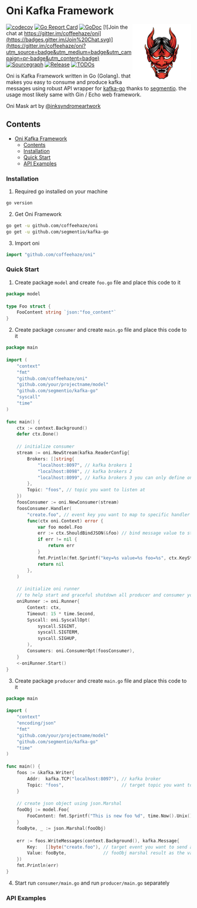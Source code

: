 # Oni Kafka Framework

<img align="right" width="159px" src="https://raw.githubusercontent.com/coffeehaze/asset/main/oni.png">

[![codecov](https://codecov.io/gh/coffeehaze/oni/branch/master/graph/badge.svg)](https://codecov.io/gh/coffeehaze/oni)
[![Go Report Card](https://goreportcard.com/badge/github.com/coffeehaze/oni)](https://goreportcard.com/report/github.com/coffeehaze/oni)
[![GoDoc](https://pkg.go.dev/badge/github.com/coffeehaze/oni?status.svg)](https://pkg.go.dev/github.com/coffeehaze/oni?tab=doc)
[![Join the chat at https://gitter.im/coffeehaze/oni](https://badges.gitter.im/Join%20Chat.svg)](https://gitter.im/coffeehaze/oni?utm_source=badge&utm_medium=badge&utm_campaign=pr-badge&utm_content=badge)
[![Sourcegraph](https://sourcegraph.com/github.com/coffeehaze/oni/-/badge.svg)](https://sourcegraph.com/github.com/coffeehaze/oni?badge)
[![Release](https://img.shields.io/github/release/coffeehaze/oni.svg?style=flat-square)](https://github.com/coffeehaze/oni/releases)
[![TODOs](https://badgen.net/https/api.tickgit.com/badgen/github.com/coffeehaze/oni)](https://www.tickgit.com/browse?repo=github.com/coffeehaze/oni)

Oni is Kafka Framework written in Go (Golang). that makes you easy to consume and produce kafka messages using robust
API wrapper for [kafka-go](https://github.com/segmentio/kafka-go) thanks to [segmentio](https://github.com/segmentio).
the usage most likely same with Gin / Echo web framework.

Oni Mask art by [@inksyndromeartwork](https://www.freepik.com/author/inksyndromeartwork)

## Contents

- [Oni Kafka Framework](#oni-kafka-framework)
    - [Contents](#contents)
    - [Installation](#installation)
    - [Quick Start](#quick-start)
    - [API Examples](#api-examples)

### Installation

1. Required go installed on your machine

```sh
go version
```

2. Get Oni Framework

```sh
go get -u github.com/coffeehaze/oni
go get -u github.com/segmentio/kafka-go
```

3. Import oni

```go
import "github.com/coffeehaze/oni"
```

### Quick Start

1. Create package `model` and create `foo.go` file and place this code to it

```go
package model

type Foo struct {
	FooContent string `json:"foo_content"`
}
```

2. Create package `consumer` and create `main.go` file and place this code to it

```go
package main

import (
	"context"
	"fmt"
	"github.com/coffeehaze/oni"
	"github.com/your/projectname/model"
	"github.com/segmentio/kafka-go"
	"syscall"
	"time"
)

func main() {
	ctx := context.Background()
	defer ctx.Done()

	// initialize consumer
	stream := oni.NewStream(kafka.ReaderConfig{
		Brokers: []string{
			"localhost:8097", // kafka brokers 1
			"localhost:8098", // kafka brokers 2
			"localhost:8099", // kafka brokers 3 you can only define one inside array
		},
		Topic: "foos", // topic you want to listen at
	})
	foosConsumer := oni.NewConsumer(stream)
	foosConsumer.Handler(
		"create.foo", // event key you want to map to specific handler function
		func(ctx oni.Context) error {
			var foo model.Foo
			err := ctx.ShouldBindJSON(&foo) // bind message value to struct
			if err != nil {
				return err
			}
			fmt.Println(fmt.Sprintf("key=%s value=%s foo=%s", ctx.KeyString(), ctx.ValueString(), foo))
			return nil
		},
	)

	// initialize oni runner
	// to help start and graceful shutdown all producer and consumer you defined
	oniRunner := oni.Runner{
		Context: ctx,
		Timeout: 15 * time.Second,
		Syscall: oni.SyscallOpt(
			syscall.SIGINT,
			syscall.SIGTERM,
			syscall.SIGHUP,
		),
		Consumers: oni.ConsumerOpt(foosConsumer),
	}
	<-oniRunner.Start()
}

```
3. Create package `producer` and create `main.go` file and place this code to it
```go
package main

import (
	"context"
	"encoding/json"
	"fmt"
	"github.com/your/projectname/model"
	"github.com/segmentio/kafka-go"
	"time"
)

func main() {
	foos := &kafka.Writer{
		Addr:  kafka.TCP("localhost:8097"), // kafka broker
		Topic: "foos",                      // target topic you want to send
	}

	// create json object using json.Marshal
	fooObj := model.Foo{
		FooContent: fmt.Sprintf("This is new foo %d", time.Now().Unix()),
	}
	fooByte, _ := json.Marshal(fooObj)

	err := foos.WriteMessages(context.Background(), kafka.Message{
		Key:   []byte("create.foo"), // target event you want to send at
		Value: fooByte,              // fooObj marshal result as the value
	})
	fmt.Println(err)
}

```
4. Start run `consumer/main.go` and run `producer/main.go` separately
### API Examples